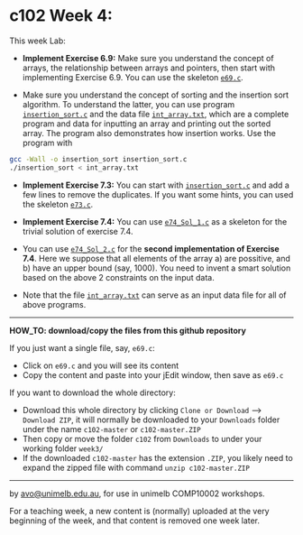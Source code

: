 c102 Week 4:
=======
This week Lab: 

  * **Implement Exercise 6.9:** Make sure you understand the concept of arrays, the relationship
 between arrays and pointers, then start with implementing Exercise 6.9.
You can use the skeleton [`e69.c`](./e69.c).
 
  * Make sure you understand the concept of sorting and 
 the insertion sort algorithm. 
To understand the latter, you can use program 
[`insertion_sort.c`](./insertion_sort.c) and the data file
[`int_array.txt`](./int_array.txt), which are a complete program 
and data for inputting an array and printing out
the sorted array.
The program also demonstrates how insertion works. Use the program with
```bash
gcc -Wall -o insertion_sort insertion_sort.c
./insertion_sort < int_array.txt
```
  * **Implement Exercise 7.3:** You can start with 
[`insertion_sort.c`](./insertion_sort.c) and add a few lines to
remove the duplicates. If you want some hints, you can used
the skeleton [`e73.c`](./e73.c).

  * **Implement Exercise 7.4:** You can use [`e74_Sol_1.c`](./e74_Sol_1.c) 
as a skeleton for the trivial solution of exercise 7.4. 
  * You can use [`e74_Sol_2.c`](./e74_Sol_2.c) for the **second 
implementation of Exercise 7.4**. Here we suppose that all elements
of the array a) are possitive, and b) have an upper bound (say, 1000).
You need to invent a smart solution based on the above 2 constraints on the
input data.
  * Note that the file [`int_array.txt`](./int_array.txt) can 
serve as an input data file for
all of above programs. 

---------------------------------------------------------
**HOW_TO: download/copy the files from this github repository**

If you just want a single file, say, `e69.c`:
  * Click on `e69.c` and you will see its content 
  * Copy the content and paste into your jEdit window, then save as `e69.c` 

If you want to download the whole directory:
  * Download this whole directory by clicking `Clone or Download` --> `Download ZIP`, it will normally be downloaded to your `Downloads` folder under the name `c102-master` or `c102-master.ZIP`
  * Then copy or move the folder `c102` from `Downloads` to under your working folder `week3/`
  * If the downloaded `c102-master` has the extension `.ZIP`, you likely need to expand the zipped file with command `unzip c102-master.ZIP`

---------------------------------------------------------
by avo@unimelb.edu.au, for use in unimelb COMP10002 workshops.

For a teaching week, a new content is (normally) uploaded at the very beginning of the week, and that content is removed one week later.
